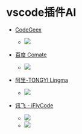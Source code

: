 # vscode插件AI

- [CodeGeex](https://codegeex.cn/)
  - ![](https://gitcdn.xiaodongxier.com/obsidian/202312011525952.webp)

- [百度 Comate](https://codegeex.cn/)
  - ![](https://gitcdn.xiaodongxier.com/obsidian/202312011525846.webp)

- [阿里-TONGYI Lingma](https://tongyi.aliyun.com/lingma)
  - ![](https://gitcdn.xiaodongxier.com/obsidian/202312011521602.webp)

- [讯飞 - iFlyCode](https://iflycode.xfyun.cn/)
  - ![](https://gitcdn.xiaodongxier.com/obsidian/202312011523156.webp)
  - ![](https://gitcdn.xiaodongxier.com/obsidian/202312011528221.webp)







